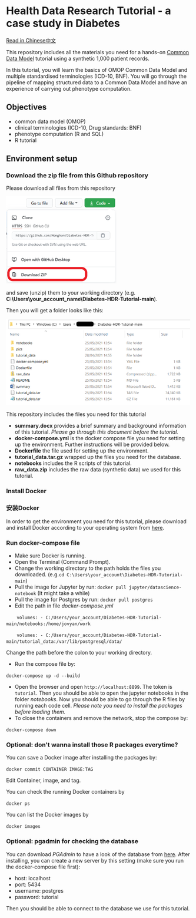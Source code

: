 # Health Data Research Tutorial - a case study in Diabetes

[Read in Chinese中文](https://github.com/Honghan/Diabetes-HDR-Tutorial/blob/main/README.cn.md)

This repository includes all the materials you need for a hands-on [Common Data Model](https://www.ohdsi.org/data-standardization/the-common-data-model/) tutorial using a synthetic 1,000 patient records.

In this tutorial, you will learn the basics of OMOP Common Data Model and multiple standardised terminologies (ICD-10, BNF). You will go through the pipeline of mapping structured data to a Common Data Model and have an experience of carrying out phenotype computation.

## Objectives
- common data model (OMOP)
- clinical terminologies (ICD-10, Drug standards: BNF)
- phenotype computation (R and SQL)
- R tutorial


## Environment setup
### Download the zip file from this Github repository
Please download all files from this repository

<img src = "pics/fig1_download.PNG" width = 300>

and save (unzip) them to your working directory (e.g. **C:\Users\your_account_name\Diabetes-HDR-Tutorial-main**).

Then you will get a folder looks like this:

<img src = "pics/fig2_files.PNG" width = 500>

This repository includes the files you need for this tutorial

- **summary.docx** provides a brief summary and background information of this tutorial. *Please go through this document before the tutorial.*
- **docker-compose.yml** is the docker compose file you need for setting up the environment. Further instructions will be provided below.
- **Dockerfile** the file used for setting up the environment.
- **tutorial_data.tar.gz** wrapped up the files you need for the database.
- **notebooks** includes the R scripts of this tutorial.
- **raw_data.zip** includes the raw data (synthetic data) we used for this tutorial.

### Install Docker
### 安装Docker
In order to get the environment you need for this tutorial, please download and install Docker according to your operating system from [here](https://docs.docker.com/get-docker/).

### Run docker-compose file
- Make sure Docker is running.
- Open the Terminal (Command Prompt).
- Change the working directory to the path holds the files you downloaded. (e.g.`cd C:\Users\your_account\Diabetes-HDR-Tutorial-main`)
- Pull the image for Jupyter by run: `docker pull jupyter/datascience-notebook` (It might take a while)
- Pull the image for Postgres by run: `docker pull postgres`
- Edit the path in file *docker-compose.yml*

`    volumes:
     - C:/Users/your_account/Diabetes-HDR-Tutorial-main/notebooks:/home/jovyan/work`

`    volumes:
     - C:/Users/your_account/Diabetes-HDR-Tutorial-main/tutorial_data:/var/lib/postgresql/data/`

Change the path before the colon to your working directory.
- Run the compose file by:

`docker-compose up -d --build`
- Open the browser and open `http://localhost:8899`. The token is `tutorial`. Then you should be able to open the jupyter notebooks in the folder *notebooks*.
Now you should be able to go through the R files by running each code cell. *Please note you need to install the packages before loading them.*
- To close the containers and remove the network, stop the compose by:

`docker-compose down`

### Optional: don't wanna install those R packages everytime?
You can save a Docker image after installing the packages by:

`docker commit CONTAINER IMAGE:TAG`

Edit Container, image, and tag.

You can check the running Docker containers by

`docker ps`

You can list the Docker images by

`docker images`

### Optional: pgadmin for checking the database
You can download *PGAdmin* to have a look of the database from [here](https://www.pgadmin.org/download/). After installing, you can create a new server by this setting (make sure you run the docker-compose file first):
- host: localhost
- port: 5434
- username: postgres
- password: tutorial

Then you should be able to connect to the database we use for this tutorial.
